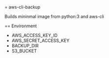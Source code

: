 = aws-cli-backup

Builds mininmal image from python:3 and aws-cli

== Environment

 * AWS_ACCESS_KEY_ID
 * AWS_SECRET_ACCESS_KEY
 * BACKUP_DIR
 * S3_BUCKET